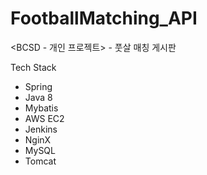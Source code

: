 # FootballMatching_API

<BCSD - 개인 프로젝트> - 풋살 매칭 게시판

Tech Stack
- Spring
- Java 8
- Mybatis
- AWS EC2
- Jenkins
- NginX
- MySQL
- Tomcat
